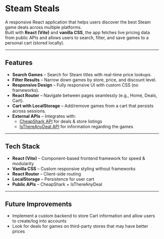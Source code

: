 # Steam Steals

A responsive React application that helps users discover the best Steam game deals across multiple platforms.  
Built with **React (Vite)** and **vanilla CSS**, the app fetches live pricing data from public APIs and allows users to search, filter, and save games to a personal cart (stored locally).

---

## Features

- **Search Games** – Search for Steam titles with real-time price lookups.  
- **Filter Results** – Narrow down games by store, price, and discount level.  
- **Responsive Design** – Fully responsive UI with custom CSS (no frameworks).  
- **React Router** – Navigate between pages seamlessly (e.g., Home, Deals, Cart).  
- **Cart with LocalStorage** – Add/remove games from a cart that persists across sessions.  
- **External APIs** – Integrates with:
  - [CheapShark API](https://apidocs.cheapshark.com/) for deals & store listings  
  - [IsThereAnyDeal API](https://isthereanydeal.com/) for information regarding the games 

---

## Tech Stack

- **React (Vite)** – Component-based frontend framework for speed & modularity  
- **Vanilla CSS** – Custom responsive styling without frameworks  
- **React Router** – Client-side routing  
- **LocalStorage** – Persistence for user cart  
- **Public APIs** – CheapShark + IsThereAnyDeal  

---

## Future Improvements
- Implement a custom backend to store Cart information and allow users to create/log into accounts
- Look for deals for games on third-party stores that may have better prices